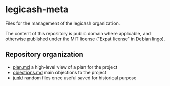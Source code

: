 # legicash-meta

Files for the management of the legicash organization.

The content of this repository is public domain where applicable,
and otherwise published under the MIT license ("Expat license" in Debian lingo).

## Repository organization

* [plan.md](plan.md) a high-level view of a plan for the project
* [objections.md](objections.md) main objections to the project
* [junk/](junk/) random files once useful saved for historical purpose
